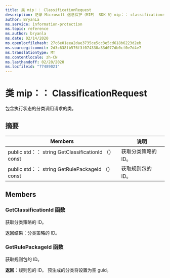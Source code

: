 ```yaml
---
title: 类 mip：： ClassificationRequest
description: 记录 Microsoft 信息保护（MIP） SDK 的 mip：： classificationrequest 类。
author: BryanLa
ms.service: information-protection
ms.topic: reference
ms.author: bryanla
ms.date: 02/14/2020
ms.openlocfilehash: 27c6e01eea2dae3735ce5cc3e5cd618b6223d2eb
ms.sourcegitcommit: 2d3c638fb576f3f074330a33d077db0cf0e7d4e7
ms.translationtype: MT
ms.contentlocale: zh-CN
ms.lasthandoff: 02/20/2020
ms.locfileid: "77489021"
---
```

# <a name="class-mipclassificationrequest"></a>类 mip：： ClassificationRequest 
包含执行状态的分类调用请求的类。
  
## <a name="summary"></a>摘要
 Members                        | 说明                                
--------------------------------|---------------------------------------------
public std：： string GetClassificationId （） const  |  获取分类策略的 ID。
public std：： string GetRulePackageId （） const  |  获取规则包的 ID。
  
## <a name="members"></a>Members
  
### <a name="getclassificationid-function"></a>GetClassificationId 函数
获取分类策略的 ID。

  
返回结果：分类策略的 ID。
  
### <a name="getrulepackageid-function"></a>GetRulePackageId 函数
获取规则包的 ID。

  
**返回**：规则包的 ID。 预生成的分类将设置为空 guid。